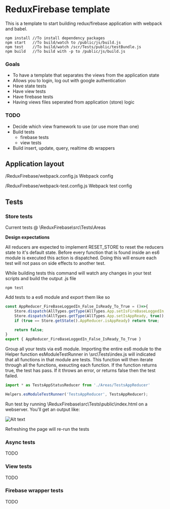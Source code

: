 # ReduxFirebase template
This is a template to start building redux/firebase application with webpack and babel.

```
npm install //To install dependency packages
npm start   //To build/watch to /public/js/build.js
npm test    //To build/watch /scr/Tests/public/testBundle.js
npm build   //To build with -p to /public/js/build.js
```

### Goals
- To have a template that separates the views from the application state
- Allows you to login, log out with google authentication
- Have state tests
- Have view tests
- Have firebase tests
- Having views files seperated from application (store) logic

### TODO
- Decide which view framework to use (or use more than one)
- Build tests
	- firebase tests
	- view tests
- Build insert, update, query, realtime db wrappers

## Application layout
/ReduxFirebase/webpack.config.js
Webpack config

/ReduxFirebase/webpack-test.config.js
Webpack test config

## Tests
### Store tests
Current tests @ \ReduxFirebase\src\Tests\Areas

**Design expectations**

All reducers are expected to implement RESET_STORE to reset the reducers state to it's default state. Before every function that is found inside an es6 module is executed this action is dispatched.
Doing this will ensure each test will not pass on side effects to another test.

While building tests this command will watch any changes in your test scripts and build the output .js file
```
npm test 
```

Add tests to a es6 module and export them like so
```javascript
const AppReducer_FireBaseLoggedIn_False_IsReady_To_True = ()=>{
    Store.dispatch(AllTypes.getType(AllTypes.App.setIsFireBaseLoggedIn, false));
    Store.dispatch(AllTypes.getType(AllTypes.App.setIsAppReady, true));
    if (true == Store.getState().AppReducer.isAppReady) return true;

    return false;
}
export { AppReducer_FireBaseLoggedIn_False_IsReady_To_True }
```

Group all your tests via es6 module. Importing the entire es6 module to the Helper function esModuleTestRunner in \src\Tests\index.js will indicated that all functions in that module are tests.
This function will then iterate through all the functions, exeucting each function. If the function returns true, the test has pass. If it throws an error, or returns false then the test failed.
```javascript
import * as TestsAppStatusReducer from './Areas/TestsAppReducer'

Helpers.esModuleTestRunner('TestsAppReducer', TestsAppReducer);
```

Run test by running \ReduxFirebase\src\Tests\public\index.html on a webserver.
You'll get an output like:

![Alt text](https://eavmarshall.github.io./ReduxFirebase/resources/testoutput.PNG "")

Refreshing the page will re-run the tests

### Async tests
TODO

### View tests
TODO

### Firebase wrapper tests
TODO
